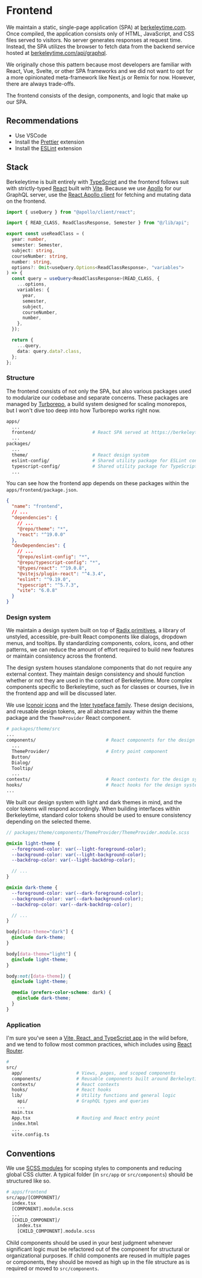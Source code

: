 # Frontend

We maintain a static, single-page application (SPA) at [berkeleytime.com](https://berkeleytime.com). Once compiled, the application consists only of HTML, JavaScript, and CSS files served to visitors. No server generates responses at request time. Instead, the SPA utilizes the browser to fetch data from the backend service hosted at [berkeleytime.com/api/graphql](https://berkeleytime.com/api/graphql).

We originally chose this pattern because most developers are familiar with React, Vue, Svelte, or other SPA frameworks and we did not want to opt for a more opinionated meta-framework like Next.js or Remix for now. However, there are always trade-offs.

The frontend consists of the design, components, and logic that make up our SPA.

## Recommendations

- Use VSCode
- Install the [Prettier](https://marketplace.visualstudio.com/items?itemName=esbenp.prettier-vscode) extension
- Install the [ESLint](https://marketplace.visualstudio.com/items?itemName=dbaeumer.vscode-eslint) extension

## Stack

Berkeleytime is built entirely with [TypeScript](https://www.typescriptlang.org/) and the frontend follows suit with strictly-typed [React](https://react.dev/) built with [Vite](https://vite.dev/). Because we use [Apollo](https://www.apollographql.com/docs) for our GraphQL server, use the [React Apollo client](https://www.apollographql.com/docs/react) for fetching and mutating data on the frontend.

```typescript
import { useQuery } from "@apollo/client/react";

import { READ_CLASS, ReadClassResponse, Semester } from "@/lib/api";

export const useReadClass = (
  year: number,
  semester: Semester,
  subject: string,
  courseNumber: string,
  number: string,
  options?: Omit<useQuery.Options<ReadClassResponse>, "variables">
) => {
  const query = useQuery<ReadClassResponse>(READ_CLASS, {
    ...options,
    variables: {
      year,
      semester,
      subject,
      courseNumber,
      number,
    },
  });

  return {
    ...query,
    data: query.data?.class,
  };
};
```

### Structure

The frontend consists of not only the SPA, but also various packages used to modularize our codebase and separate concerns. These packages are managed by [Turborepo](https://turbo.build/repo/docs), a build system designed for scaling monorepos, but I won't dive too deep into how Turborepo works right now.

```bash
apps/
  ...
  frontend/                     # React SPA served at https://berkeleytime.com
  ...
packages/
  ...
  theme/                        # React design system
  eslint-config/                # Shared utility package for ESLint configuration files
  typescript-config/            # Shared utility package for TypeScript configured files
  ...
```

You can see how the frontend app depends on these packages within the `apps/frontend/package.json`.

```json
{
  "name": "frontend",
  // ...
  "dependencies": {
    // ...
    "@repo/theme": "*",
    "react": "^19.0.0"
  },
  "devDependencies": {
    // ...
    "@repo/eslint-config": "*",
    "@repo/typescript-config": "*",
    "@types/react": "^19.0.8",
    "@vitejs/plugin-react": "^4.3.4",
    "eslint": "^9.19.0",
    "typescript": "^5.7.3",
    "vite": "6.0.8"
  }
}
```

### Design system

We maintain a design system built on top of [Radix primitives](https://www.radix-ui.com/primitives), a library of unstyled, accessible, pre-built React components like dialogs, dropdown menus, and tooltips. By standardizing components, colors, icons, and other patterns, we can reduce the amount of effort required to build new features or maintain consistency across the frontend.

The design system houses standalone components that do not require any external context. They maintain design consistency and should function whether or not they are used in the context of Berkeleytime. More complex components specific to Berkeleytime, such as for classes or courses, live in the frontend app and will be discussed later.

We use [Iconoir icons](https://iconoir.com/) and the [Inter typeface family](https://rsms.me/inter/). These design decisions, and reusable design tokens, are all abstracted away within the theme package and the `ThemeProvider` React component.

```bash
# packages/theme/src
...
components/                          # React components for the design system
  ...
  ThemeProvider/                     # Entry point component
  Button/
  Dialog/
  Tooltip/
  ...
contexts/                            # React contexts for the design system
hooks/                               # React hooks for the design system
...
```

We built our design system with light and dark themes in mind, and the color tokens will respond accordingly. When building interfaces within Berkeleytime, standard color tokens should be used to ensure consistency depending on the selected theme.

```scss
// packages/theme/components/ThemeProvider/ThemeProvider.module.scss

@mixin light-theme {
  --foreground-color: var(--light-foreground-color);
  --background-color: var(--light-background-color);
  --backdrop-color: var(--light-backdrop-color);

  // ...
}

@mixin dark-theme {
  --foreground-color: var(--dark-foreground-color);
  --background-color: var(--dark-background-color);
  --backdrop-color: var(--dark-backdrop-color);

  // ...
}

body[data-theme="dark"] {
  @include dark-theme;
}

body[data-theme="light"] {
  @include light-theme;
}

body:not([data-theme]) {
  @include light-theme;

  @media (prefers-color-scheme: dark) {
    @include dark-theme;
  }
}
```

### Application

I'm sure you've seen a [Vite, React, and TypeScript app](https://vite.dev/guide/#scaffolding-your-first-vite-project) in the wild before, and we tend to follow most common practices, which includes using [React Router](https://reactrouter.com/home).

```bash
#
src/
  app/                    # Views, pages, and scoped components
  components/             # Reusable components built around Berkeleytime
  contexts/               # React contexts
  hooks/                  # React hooks
  lib/                    # Utility functions and general logic
    api/                  # GraphQL types and queries
    ...
  main.tsx
  App.tsx                 # Routing and React entry point
  index.html
  ...
  vite.config.ts
```

## Conventions

We use [SCSS modules](https://vite.dev/guide/features#css-modules) for scoping styles to components and reducing global CSS clutter. A typical folder (in `src/app` or `src/components`) should be structured like so.

```bash
# apps/frontend
src/app/[COMPONENT]/
  index.tsx
  [COMPONENT].module.scss
  ...
  [CHILD_COMPONENT]/
    index.tsx
    [CHILD_COMPONENT].module.scss
```

Child components should be used in your best judgment whenever significant logic must be refactored out of the component for structural or organizational purposes. If child components are reused in multiple pages or components, they should be moved as high up in the file structure as is required or moved to `src/components`.
